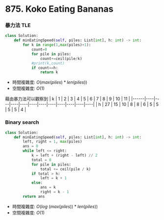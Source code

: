 # 875. Koko Eating Bananas
### 暴力法 TLE
```python
class Solution:
    def minEatingSpeed(self, piles: List[int], h: int) -> int:
        for k in range(1,max(piles)+1):
            count=0
            for pile in piles:
                count+=ceil(pile/k)
            #print(k,count)
            if count==h:
                return k
```
- 時間複雜度: $O(max(piles)*len(piles))$
- 空間複雜度: $O(1)$

藉由暴力法可以觀察到
| k    | 1  | 2  | 3  | 4  | 5  | 6  | 7  | 8  | 9  | 10 | 11 |
|------|----|----|----|----|----|----|----|----|----|----|----|
| h    | 27 | 15 | 10 | 8  | 8  | 6  | 5  | 5  | 5  | 5  | 4  |
### Binary search
```python
class Solution:
    def minEatingSpeed(self, piles: List[int], h: int) -> int:
        left, right = 1, max(piles)
        ans = 0
        while left <= right:
            k = left + (right - left) // 2
            total = 0
            for pile in piles:
                total += ceil(pile / k)
            if total > h:
                left = k + 1
            else:
                ans = k
                right = k - 1
        return ans
```
- 時間複雜度: $O(log\ (max(piles))*len(piles))$
- 空間複雜度: $O(1)$